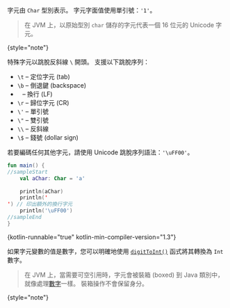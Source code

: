[//]: # (title: 字元)

字元由 `Char` 型別表示。
字元字面值使用單引號：`'1'`。

> 在 JVM 上，以原始型別 `char` 儲存的字元代表一個 16 位元的 Unicode 字元。
>
{style="note"}

特殊字元以跳脫反斜線 `\` 開頭。
支援以下跳脫序列：

*   `\t` – 定位字元 (tab)
*   `\b` – 倒退鍵 (backspace)
*   `
` – 換行 (LF)
*   `\r` – 歸位字元 (CR)
*   `\'` – 單引號
*   `\"` – 雙引號
*   `\\` – 反斜線
*   `\$` – 錢號 (dollar sign)

若要編碼任何其他字元，請使用 Unicode 跳脫序列語法：`'\uFF00'`。

```kotlin
fun main() {
//sampleStart
    val aChar: Char = 'a'
 
    println(aChar)
    println('
') // 印出額外的換行字元
    println('\uFF00')
//sampleEnd
}
```
{kotlin-runnable="true" kotlin-min-compiler-version="1.3"}

如果字元變數的值是數字，您可以明確地使用 [`digitToInt()`](https://kotlinlang.org/api/latest/jvm/stdlib/kotlin.text/digit-to-int.html) 函式將其轉換為 `Int` 數字。

> 在 JVM 上，當需要可空引用時，字元會被裝箱 (boxed) 到 Java 類別中，就像處理[數字](numbers.md#boxing-and-caching-numbers-on-the-java-virtual-machine)一樣。
> 裝箱操作不會保留身分。
>
{style="note"}